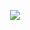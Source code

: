 <p align="center">
  <img src="https://github-readme-stats.vercel.app/api/top-langs/?username=intsuc&text_color=adbac7&bg_color=22272e&hide_border=true&hide_title=true&langs_count=10&layout=compact">
</p>
